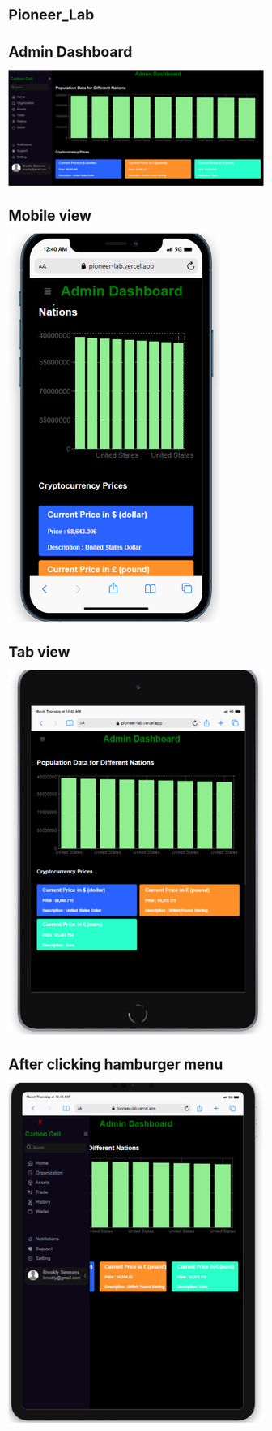 # Pioneer_Lab
<h1>Admin Dashboard</h1>

<img src="./src/images/admin.png">
<h1>Mobile view</h1>
<img src="./src/images/mobileview.png">
<h1>Tab view</h1>
<img src="./src/images/tabview.png">
<h1>After clicking hamburger menu</h1>
<img src="./src/images/ipad.png">



